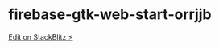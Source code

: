 # firebase-gtk-web-start-orrjjb

[Edit on StackBlitz ⚡️](https://stackblitz.com/edit/firebase-gtk-web-start-orrjjb)